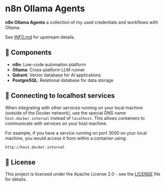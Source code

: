# n8n Ollama Agents

**n8n Ollama Agents** a collection of my used credentials and workflows with Ollama.

See [INFO.md](INFO.md) for upstream details.


## 🧩 Components

- **n8n**: Low-code automation platform
- **Ollama**: Cross-platform LLM runner
- **Qdrant**: Vector database for AI applications
- **PostgreSQL**: Relational database for data storage
## 🚀 Connecting to localhost services

When integrating with other services running on your local machine (outside of the Docker network), use the special DNS name `host.docker.internal` instead of `localhost`. This allows containers to communicate with services on your host machine.

For example, if you have a service running on port 3000 on your local machine, you would access it from within a container using:


```shell
http://host.docker.internal
```

## 📜 License

This project is licensed under the Apache License 2.0 - see the
[LICENSE](LICENSE) file for details.
